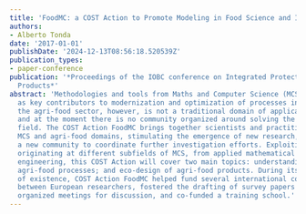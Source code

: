 ```yaml
---
title: 'FoodMC: a COST Action to Promote Modeling in Food Science and Industry'
authors:
- Alberto Tonda
date: '2017-01-01'
publishDate: '2024-12-13T08:56:18.520539Z'
publication_types:
- paper-conference
publication: '*Proceedings of the IOBC conference on Integrated Protection of Stored
  Products*'
abstract: 'Methodologies and tools from Maths and Computer Science (MCS) are emerging
  as key contributors to modernization and optimization of processes in various disciplines:
  the agri-food sector, however, is not a traditional domain of application for MCS,
  and at the moment there is no community organized around solving the issues of this
  field. The COST Action FoodMC brings together scientists and practitioners from
  MCS and agri-food domains, stimulating the emergence of new research, and structuring
  a new community to coordinate further investigation efforts. Exploiting approaches
  originating at different subfields of MCS, from applied mathematical models to knowledge
  engineering, this COST Action will cover two main topics: understanding and controlling
  agri-food processes; and eco-design of agri-food products. During its first year
  of existence, COST Action FoodMC helped fund several international collaborations
  between European researchers, fostered the drafting of survey papers on food modelling,
  organized meetings for discussion, and co-funded a training school.'
---
```

